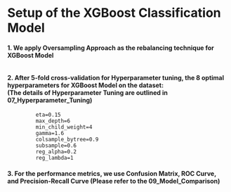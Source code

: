 # Setup of the XGBoost Classification Model
#### 1. We apply Oversampling Approach as the rebalancing technique for XGBoost Model <br><br><br> 2. After 5-fold cross-validation for Hyperparameter tuning, the 8 optimal hyperparameters for XGBoost Model on the dataset: <br> (The details of Hyperparameter Tuning are outlined in 07_Hyperparameter_Tuning)
             eta=0.15
             max_depth=6
             min_child_weight=4
             gamma=1.6
             colsample_bytree=0.9
             subsample=0.6
             reg_alpha=0.2
             reg_lambda=1             
#### 3. For the performance metrics, we use Confusion Matrix, ROC Curve, and Precision-Recall Curve (Please refer to the 09_Model_Comparison)
